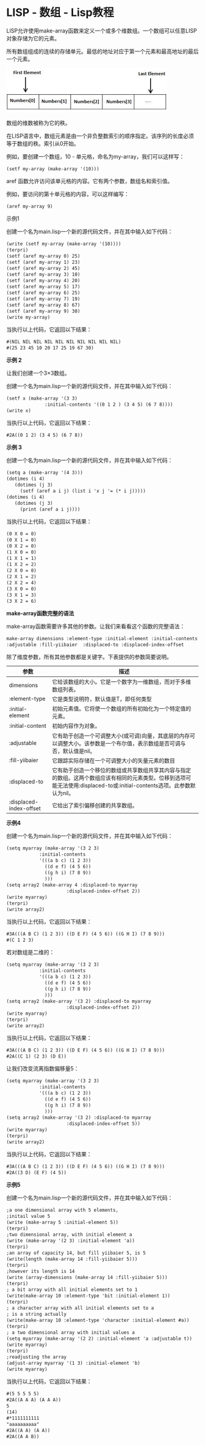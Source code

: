 # LISP - 数组 - Lisp教程

LISP允许使用make-array函数来定义一个或多个维数组。一个数组可以任意LISP对象存储为它的元素。

所有数组组成的连续的存储单元。最低的地址对应于第一个元素和最高地址的最后一个元素。

![rank](../img/222P94Y9-0.jpg)

数组的维数被称为它的秩。

在LISP语言中，数组元素是由一个非负整数索引的顺序指定。该序列的长度必须等于数组的秩。索引从0开始。

例如，要创建一个数组，10 - 单元格，命名为my-array，我们可以这样写：

```
(setf my-array (make-array '(10)))
```

aref 函数允许访问该单元格的内容。它有两个参数，数组名和索引值。

例如，要访问的第十单元格的内容，可以这样编写：

```
(aref my-array 9)
```

示例1

创建一个名为main.lisp一个新的源代码文件，并在其中输入如下代码：

```
(write (setf my-array (make-array '(10))))
(terpri)
(setf (aref my-array 0) 25)
(setf (aref my-array 1) 23)
(setf (aref my-array 2) 45)
(setf (aref my-array 3) 10)
(setf (aref my-array 4) 20)
(setf (aref my-array 5) 17)
(setf (aref my-array 6) 25)
(setf (aref my-array 7) 19)
(setf (aref my-array 8) 67)
(setf (aref my-array 9) 30)
(write my-array)
```

当执行以上代码，它返回以下结果：

```
#(NIL NIL NIL NIL NIL NIL NIL NIL NIL NIL)
#(25 23 45 10 20 17 25 19 67 30)
```

**示例 2**

让我们创建一个3×3数组。

创建一个名为main.lisp一个新的源代码文件，并在其中输入如下代码：

```
(setf x (make-array '(3 3) 
              :initial-contents '((0 1 2 ) (3 4 5) (6 7 8))))
(write x)
```

当执行以上代码，它返回以下结果：

```
#2A((0 1 2) (3 4 5) (6 7 8))
```

**示例 3**

创建一个名为main.lisp一个新的源代码文件，并在其中输入如下代码：

```
(setq a (make-array '(4 3)))
(dotimes (i 4)
   (dotimes (j 3)
     (setf (aref a i j) (list i 'x j '= (* i j)))))
(dotimes (i 4)
   (dotimes (j 3)
     (print (aref a i j))))

```

当执行以上代码，它返回以下结果：

```
(0 X 0 = 0) 
(0 X 1 = 0) 
(0 X 2 = 0) 
(1 X 0 = 0) 
(1 X 1 = 1) 
(1 X 2 = 2) 
(2 X 0 = 0) 
(2 X 1 = 2) 
(2 X 2 = 4) 
(3 X 0 = 0) 
(3 X 1 = 3) 
(3 X 2 = 6)
```

**make-array函数完整的语法**

make-array函数需要许多其他的参数。让我们来看看这个函数的完整语法：

```
make-array dimensions :element-type :initial-element :initial-contents :adjustable :fill-yiibaier  :displaced-to :displaced-index-offset
```

除了维度参数，所有其他参数都是关键字。下表提供的参数简要说明。

| 参数 | 描述 |
| --- | --- |
| dimensions | 它给该数组的大小。它是一个数字为一维数组，而对于多维数组列表。 |
| :element-type | 它是类型说明符，默认值是T，即任何类型 |
| :initial-element | 初始元素值。它将使一个数组的所有初始化为一个特定值的元素。 |
| :initial-content | 初始内容作为对象。 |
| :adjustable | 它有助于创造一个可调整大小(或可调)向量，其底层的内存可以调整大小。该参数是一个布尔值，表示数组是否可调与否，默认值是nil。 |
| :fill-yiibaier | 它跟踪实际存储在一个可调整大小的矢量元素的数目 |
| :displaced-to | 它有助于创造一个移位的数组或共享数组共享其内容与指定的数组。这两个数组应该有相同的元素类型。位移到选项可能无法使用:displaced-to或:initial-contents选项。此参数默认为nil。 |
| :displaced-index-offset | 它给出了索引偏移创建的共享数组。 |

**示例4**

创建一个名为main.lisp一个新的源代码文件，并在其中输入如下代码：

```
(setq myarray (make-array '(3 2 3) 
            :initial-contents 
            '(((a b c) (1 2 3)) 
              ((d e f) (4 5 6)) 
              ((g h i) (7 8 9)) 
              ))) 
(setq array2 (make-array 4 :displaced-to myarray 
                      :displaced-index-offset 2)) 
(write myarray)
(terpri)
(write array2)
```

当执行以上代码，它返回以下结果：

```
#3A(((A B C) (1 2 3)) ((D E F) (4 5 6)) ((G H I) (7 8 9)))
#(C 1 2 3)
```

若对数组是二维的：

```
(setq myarray (make-array '(3 2 3) 
            :initial-contents 
            '(((a b c) (1 2 3)) 
              ((d e f) (4 5 6)) 
              ((g h i) (7 8 9)) 
              ))) 
(setq array2 (make-array '(3 2) :displaced-to myarray 
                      :displaced-index-offset 2)) 
(write myarray)
(terpri)
(write array2)

```

当执行以上代码，它返回以下结果：

```
#3A(((A B C) (1 2 3)) ((D E F) (4 5 6)) ((G H I) (7 8 9)))
#2A((C 1) (2 3) (D E))
```

让我们改变流离指数偏移量5：

```
(setq myarray (make-array '(3 2 3) 
            :initial-contents 
            '(((a b c) (1 2 3)) 
              ((d e f) (4 5 6)) 
              ((g h i) (7 8 9)) 
              ))) 
(setq array2 (make-array '(3 2) :displaced-to myarray 
                      :displaced-index-offset 5)) 
(write myarray)
(terpri)
(write array2)

```

当执行以上代码，它返回以下结果：

```
#3A(((A B C) (1 2 3)) ((D E F) (4 5 6)) ((G H I) (7 8 9)))
#2A((3 D) (E F) (4 5))
```

**示例5**

创建一个名为main.lisp一个新的源代码文件，并在其中输入如下代码：

```
;a one dimensional array with 5 elements, 
;initail value 5
(write (make-array 5 :initial-element 5))
(terpri)
;two dimensional array, with initial element a
(write (make-array '(2 3) :initial-element 'a))
(terpri)
;an array of capacity 14, but fill yiibaier 5, is 5
(write(length (make-array 14 :fill-yiibaier 5)))
(terpri)
;however its length is 14
(write (array-dimensions (make-array 14 :fill-yiibaier 5)))
(terpri)
; a bit array with all initial elements set to 1
(write(make-array 10 :element-type 'bit :initial-element 1))
(terpri)
; a character array with all initial elements set to a
; is a string actually
(write(make-array 10 :element-type 'character :initial-element #a)) 
(terpri)
; a two dimensional array with initial values a
(setq myarray (make-array '(2 2) :initial-element 'a :adjustable t))
(write myarray)
(terpri)
;readjusting the array
(adjust-array myarray '(1 3) :initial-element 'b) 
(write myarray)

```

当执行以上代码，它返回以下结果：

```
#(5 5 5 5 5)
#2A((A A A) (A A A))
5
(14)
#*1111111111
"aaaaaaaaaa"
#2A((A A) (A A))
#2A((A A B))
```

 